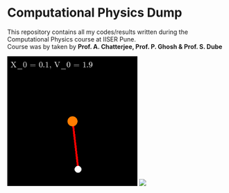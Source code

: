 # Computational Physics Dump
This repository contains all my codes/results written during the Computational Physics course at IISER Pune.</br>
Course was by taken by <b>Prof. A. Chatterjee, Prof. P. Ghosh & Prof. S. Dube</b>

<img src='Differential_Equations\Pendulum_RK4.gif' width=300 />
<img src='Molecular_Dynamics\GIFs\notherone.gif' width=400 />
